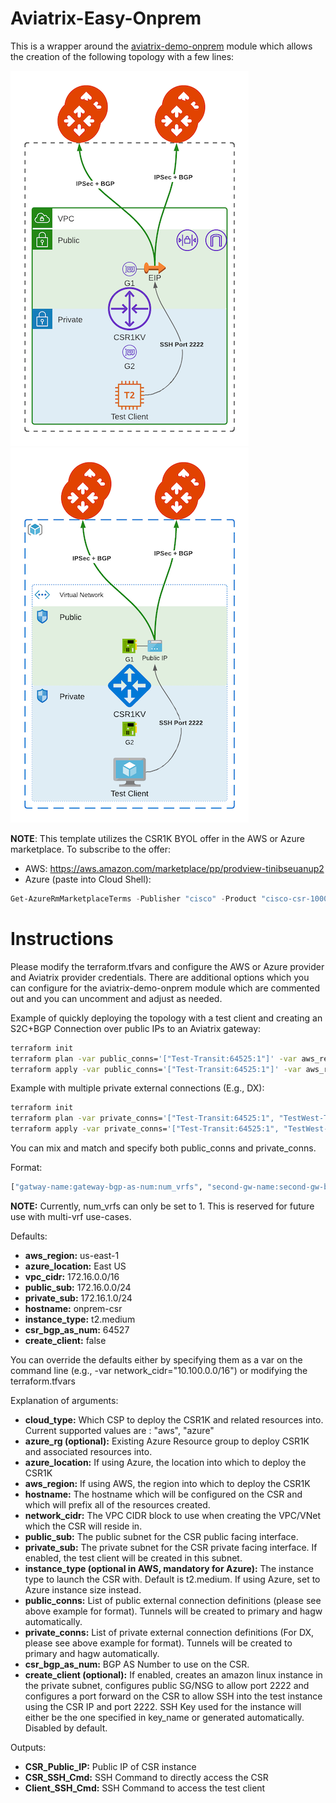 # Aviatrix-Easy-Onprem

This is a wrapper around the [aviatrix-demo-onprem](https://github.com/gleyfer/aviatrix-demo-onprem) module which allows the creation of the following topology with a few lines:

![AWS Topology](aviatrix-demo-onprem-Topology.png) ![Azure Topology](aviatrix-demo-onprem-Azure.png)

**NOTE**: This template utilizes the CSR1K BYOL offer in the AWS or Azure marketplace. To subscribe to the offer:
- AWS: https://aws.amazon.com/marketplace/pp/prodview-tinibseuanup2
- Azure (paste into Cloud Shell):
```powershell
Get-AzureRmMarketplaceTerms -Publisher "cisco" -Product "cisco-csr-1000v" -Name "17_3_3-byol" | Set-AzureRmMarketplaceTerms -Accept
```

# Instructions

Please modify the terraform.tfvars and configure the AWS or Azure provider and Aviatrix provider credentials. There are additional options which you can configure for the aviatrix-demo-onprem module which are commented out and you can uncomment and adjust as needed.

Example of quickly deploying the topology with a test client and creating an S2C+BGP Connection over public IPs to an Aviatrix gateway:

```bash
terraform init
terraform plan -var public_conns='["Test-Transit:64525:1"]' -var aws_region="us-west-2" -var create_client=true
terraform apply -var public_conns='["Test-Transit:64525:1"]' -var aws_region="us-west-2" -var create_client=true
```

Example with multiple private external connections (E.g., DX):

```bash
terraform init
terraform plan -var private_conns='["Test-Transit:64525:1", "TestWest-Transit:64526:1"]' -var aws_region="us-west-2" -var create_client=true
terraform apply -var private_conns='["Test-Transit:64525:1", "TestWest-Transit:64526:1"]' -var aws_region="us-west-2" -var create_client=true
```

You can mix and match and specify both public_conns and private_conns.

Format:

```terraform
["gatway-name:gateway-bgp-as-num:num_vrfs", "second-gw-name:second-gw-bgp-as-num:num_vrfs", ...]
```
**NOTE:** Currently, num_vrfs can only be set to 1. This is reserved for future use with multi-vrf use-cases.

Defaults:

- **aws_region:** us-east-1
- **azure_location:** East US
- **vpc_cidr:** 172.16.0.0/16
- **public_sub:** 172.16.0.0/24
- **private_sub:** 172.16.1.0/24
- **hostname:** onprem-csr
- **instance_type:** t2.medium
- **csr_bgp_as_num:** 64527
- **create_client:** false

You can override the defaults either by specifying them as a var on the command line (e.g., -var network_cidr="10.100.0.0/16") or modifying the terraform.tfvars

Explanation of arguments:

- **cloud_type:** Which CSP to deploy the CSR1K and related resources into. Current supported values are : "aws", "azure"
- **azure_rg (optional):** Existing Azure Resource group to deploy CSR1K and associated resources into.
- **azure_location:** If using Azure, the location into which to deploy the CSR1K
- **aws_region:** If using AWS, the region into which to deploy the CSR1K
- **hostname:** The hostname which will be configured on the CSR and which will prefix all of the resources created.
- **network_cidr:** The VPC CIDR block to use when creating the VPC/VNet which the CSR will reside in.
- **public_sub:** The public subnet for the CSR public facing interface.
- **private_sub:** The private subnet for the CSR private facing interface. If enabled, the test client will be created in this subnet.
- **instance_type (optional in AWS, mandatory for Azure):** The instance type to launch the CSR with. Default is t2.medium. If using Azure, set to Azure instance size instead.
- **public_conns:** List of public external connection definitions (please see above example for format). Tunnels will be created to primary and hagw automatically.
- **private_conns:** List of private external connection definitions (For DX, please see above example for format). Tunnels will be created to primary and hagw automatically.
- **csr_bgp_as_num:** BGP AS Number to use on the CSR.
- **create_client (optional):** If enabled, creates an amazon linux instance in the private subnet, configures public SG/NSG to allow port 2222 and configures a port forward on the CSR to allow SSH into the test instance using the CSR IP and port 2222. SSH Key used for the instance will either be the one specified in key_name or generated automatically. Disabled by default.

Outputs:

- **CSR_Public_IP:** Public IP of CSR instance
- **CSR_SSH_Cmd:** SSH Command to directly access the CSR
- **Client_SSH_Cmd:** SSH Command to access the test client
